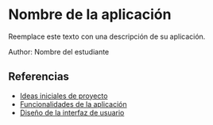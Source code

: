 # Nombre de la aplicación

Reemplace este texto con una descripción de su aplicación.

Author: Nombre del estudiante

## Referencias

- [Ideas iniciales de proyecto](docs/ideas.md)
- [Funcionalidades de la aplicación](docs/funcionalidades.md)
- [Diseño de la interfaz de usuario](docs/ui.md)